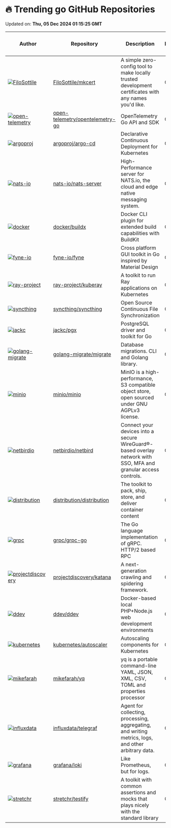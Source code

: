 # 🔥 Trending go GitHub Repositories

Updated on: **Thu, 05 Dec 2024 01:15:25 GMT**

| Author | Repository | Description | Language | ⭐ Total Stars | 🌟 Stars Today |
|--------|------------|-------------|----------|----------------|----------------|
| [![FiloSottile](https://avatars.githubusercontent.com/u/1225294?s=40&v=4)](https://github.com/FiloSottile) | [FiloSottile/mkcert](https://github.com/FiloSottile/mkcert) | A simple zero-config tool to make locally trusted development certificates with any names you'd like. | Go | 50867 | 50 |
| [![open-telemetry](https://avatars.githubusercontent.com/u/5543599?s=40&v=4)](https://github.com/open-telemetry) | [open-telemetry/opentelemetry-go](https://github.com/open-telemetry/opentelemetry-go) | OpenTelemetry Go API and SDK | Go | 5366 | 6 |
| [![argoproj](https://avatars.githubusercontent.com/u/426437?s=40&v=4)](https://github.com/argoproj) | [argoproj/argo-cd](https://github.com/argoproj/argo-cd) | Declarative Continuous Deployment for Kubernetes | Go | 18072 | 4 |
| [![nats-io](https://avatars.githubusercontent.com/u/90097?s=40&v=4)](https://github.com/nats-io) | [nats-io/nats-server](https://github.com/nats-io/nats-server) | High-Performance server for NATS.io, the cloud and edge native messaging system. | Go | 16077 | 7 |
| [![docker](https://avatars.githubusercontent.com/u/1951866?s=40&v=4)](https://github.com/docker) | [docker/buildx](https://github.com/docker/buildx) | Docker CLI plugin for extended build capabilities with BuildKit | Go | 3604 | 2 |
| [![fyne-io](https://avatars.githubusercontent.com/u/294436?s=40&v=4)](https://github.com/fyne-io) | [fyne-io/fyne](https://github.com/fyne-io/fyne) | Cross platform GUI toolkit in Go inspired by Material Design | Go | 25306 | 14 |
| [![ray-project](https://avatars.githubusercontent.com/u/20109646?s=40&v=4)](https://github.com/ray-project) | [ray-project/kuberay](https://github.com/ray-project/kuberay) | A toolkit to run Ray applications on Kubernetes | Go | 1311 | 1 |
| [![syncthing](https://avatars.githubusercontent.com/u/125426?s=40&v=4)](https://github.com/syncthing) | [syncthing/syncthing](https://github.com/syncthing/syncthing) | Open Source Continuous File Synchronization | Go | 65985 | 27 |
| [![jackc](https://avatars.githubusercontent.com/u/94130?s=40&v=4)](https://github.com/jackc) | [jackc/pgx](https://github.com/jackc/pgx) | PostgreSQL driver and toolkit for Go | Go | 10911 | 7 |
| [![golang-migrate](https://avatars.githubusercontent.com/u/896205?s=40&v=4)](https://github.com/golang-migrate) | [golang-migrate/migrate](https://github.com/golang-migrate/migrate) | Database migrations. CLI and Golang library. | Go | 15641 | 11 |
| [![minio](https://avatars.githubusercontent.com/u/622699?s=40&v=4)](https://github.com/minio) | [minio/minio](https://github.com/minio/minio) | MinIO is a high-performance, S3 compatible object store, open sourced under GNU AGPLv3 license. | Go | 48657 | 26 |
| [![netbirdio](https://avatars.githubusercontent.com/u/7747744?s=40&v=4)](https://github.com/netbirdio) | [netbirdio/netbird](https://github.com/netbirdio/netbird) | Connect your devices into a secure WireGuard®-based overlay network with SSO, MFA and granular access controls. | Go | 11383 | 14 |
| [![distribution](https://avatars.githubusercontent.com/u/120601?s=40&v=4)](https://github.com/distribution) | [distribution/distribution](https://github.com/distribution/distribution) | The toolkit to pack, ship, store, and deliver container content | Go | 9057 | 3 |
| [![grpc](https://avatars.githubusercontent.com/u/10121772?s=40&v=4)](https://github.com/grpc) | [grpc/grpc-go](https://github.com/grpc/grpc-go) | The Go language implementation of gRPC. HTTP/2 based RPC | Go | 21156 | 2 |
| [![projectdiscovery](https://avatars.githubusercontent.com/in/29110?s=40&v=4)](https://github.com/projectdiscovery) | [projectdiscovery/katana](https://github.com/projectdiscovery/katana) | A next-generation crawling and spidering framework. | Go | 12414 | 47 |
| [![ddev](https://avatars.githubusercontent.com/u/112444?s=40&v=4)](https://github.com/ddev) | [ddev/ddev](https://github.com/ddev/ddev) | Docker-based local PHP+Node.js web development environments | Go | 2810 | 1 |
| [![kubernetes](https://avatars.githubusercontent.com/u/20407524?s=40&v=4)](https://github.com/kubernetes) | [kubernetes/autoscaler](https://github.com/kubernetes/autoscaler) | Autoscaling components for Kubernetes | Go | 8113 | 3 |
| [![mikefarah](https://avatars.githubusercontent.com/u/1151925?s=40&v=4)](https://github.com/mikefarah) | [mikefarah/yq](https://github.com/mikefarah/yq) | yq is a portable command-line YAML, JSON, XML, CSV, TOML and properties processor | Go | 12411 | 6 |
| [![influxdata](https://avatars.githubusercontent.com/u/1048079?s=40&v=4)](https://github.com/influxdata) | [influxdata/telegraf](https://github.com/influxdata/telegraf) | Agent for collecting, processing, aggregating, and writing metrics, logs, and other arbitrary data. | Go | 14934 | 9 |
| [![grafana](https://avatars.githubusercontent.com/u/1053421?s=40&v=4)](https://github.com/grafana) | [grafana/loki](https://github.com/grafana/loki) | Like Prometheus, but for logs. | Go | 24097 | 12 |
| [![stretchr](https://avatars.githubusercontent.com/u/1005?s=40&v=4)](https://github.com/stretchr) | [stretchr/testify](https://github.com/stretchr/testify) | A toolkit with common assertions and mocks that plays nicely with the standard library | Go | 23589 | 6 |
